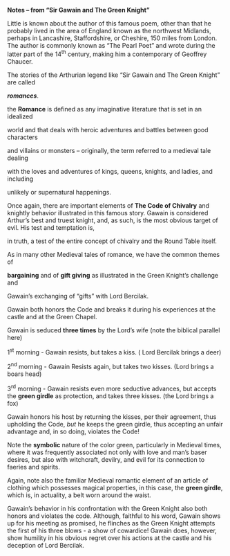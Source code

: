 **Notes – from “Sir Gawain and The Green Knight”**

Little is known about the author of this famous poem, other than that he probably lived in the area of England known as the northwest Midlands, perhaps in Lancashire, Staffordshire, or Cheshire, 150 miles from London. The author is commonly known as “The Pearl Poet” and wrote during the latter part of the 14<sup>th</sup> century, making him a contemporary of Geoffrey Chaucer.

The stories of the Arthurian legend like “Sir Gawain and The Green Knight” are called

***romances***.

the **<span class="underline">Romance</span>** is defined as any imaginative literature that is set in an idealized

world and that deals with heroic adventures and battles between good characters

and villains or monsters – originally, the term referred to a medieval tale dealing

with the loves and adventures of kings, queens, knights, and ladies, and including

unlikely or supernatural happenings.

Once again, there are important elements of **<span class="underline">The Code of Chivalry</span>** and knightly behavior illustrated in this famous story. Gawain is considered Arthur’s best and truest knight, and, as such, is the most obvious target of evil. His test and temptation is,

in truth, a test of the entire concept of chivalry and the Round Table itself.

As in many other Medieval tales of romance, we have the common themes of

**<span class="underline">bargaining</span>** and of **<span class="underline">gift giving</span>** as illustrated in the Green Knight’s challenge and

Gawain’s exchanging of “gifts” with Lord Bercilak.

Gawain both honors the Code and breaks it during his experiences at the castle and at the Green Chapel.

Gawain is seduced **three times** by the Lord’s wife (note the biblical parallel here)

1<sup>st</sup> morning - Gawain resists, but takes a kiss. ( Lord Bercilak brings a deer)

2<sup>nd</sup> morning - Gawain Resists again, but takes two kisses. (Lord brings a boars head)

3<sup>rd</sup> morning - Gawain resists even more seductive advances, but accepts the **<span class="underline">green girdle</span>** as protection, and takes three kisses. (the Lord brings a fox)

Gawain honors his host by returning the kisses, per their agreement, thus upholding the Code, *<span class="underline">but</span>* he keeps the green girdle, thus accepting an unfair advantage and, in so doing, violates the Code\!

Note the **<span class="underline">symbolic</span>** nature of the color green, particularly in Medieval times, where it was frequently associated not only with <span class="underline">love</span> and man’s baser desires, but also with witchcraft, devilry, and evil for its connection to faeries and spirits.

Again, note also the familiar Medieval romantic element of an article of clothing which possesses magical properties, in this case, the **<span class="underline">green girdle</span>**, which is, in actuality, a belt worn around the waist.

Gawain’s behavior in his confrontation with the Green Knight also both honors and violates the code. Although, faithful to his word, Gawain shows up for his meeting as promised, he <span class="underline">flinches</span> as the Green Knight attempts the first of his three blows - a show of cowardice\! Gawain does, however, show humility in his obvious regret over his actions at the castle and his deception of Lord Bercilak.
